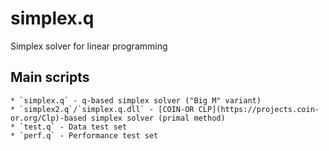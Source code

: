 # simplex.q
Simplex solver for linear programming

## Main scripts
	* `simplex.q` - q-based simplex solver ("Big M" variant)
	* `simplex2.q`/`simplex.q.dll` - [COIN-OR CLP](https://projects.coin-or.org/Clp)-based simplex solver (primal method)
	* `test.q` - Data test set
	* `perf.q` - Performance test set